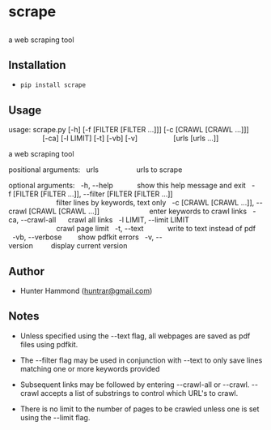 # scrape

## 
a web scraping tool

## Installation
* `pip install scrape`

## Usage
usage: scrape.py [-h] [-f [FILTER [FILTER ...]]] [-c [CRAWL [CRAWL ...]]]
&nbsp;&nbsp;&nbsp;&nbsp;&nbsp;&nbsp;&nbsp;&nbsp;&nbsp;&nbsp;&nbsp;&nbsp;&nbsp;&nbsp;&nbsp;&nbsp;&nbsp;[-ca]&nbsp;[-l&nbsp;LIMIT]&nbsp;[-t]&nbsp;[-vb]&nbsp;[-v]
&nbsp;&nbsp;&nbsp;&nbsp;&nbsp;&nbsp;&nbsp;&nbsp;&nbsp;&nbsp;&nbsp;&nbsp;&nbsp;&nbsp;&nbsp;&nbsp;&nbsp;[urls&nbsp;[urls&nbsp;...]]

a web scraping tool

positional arguments:
&nbsp;&nbsp;urls&nbsp;&nbsp;&nbsp;&nbsp;&nbsp;&nbsp;&nbsp;&nbsp;&nbsp;&nbsp;&nbsp;&nbsp;&nbsp;&nbsp;&nbsp;&nbsp;&nbsp;&nbsp;&nbsp;urls&nbsp;to&nbsp;scrape

optional arguments:
&nbsp;&nbsp;-h,&nbsp;--help&nbsp;&nbsp;&nbsp;&nbsp;&nbsp;&nbsp;&nbsp;&nbsp;&nbsp;&nbsp;&nbsp;&nbsp;show&nbsp;this&nbsp;help&nbsp;message&nbsp;and&nbsp;exit
&nbsp;&nbsp;-f&nbsp;[FILTER&nbsp;[FILTER&nbsp;...]],&nbsp;--filter&nbsp;[FILTER&nbsp;[FILTER&nbsp;...]]
&nbsp;&nbsp;&nbsp;&nbsp;&nbsp;&nbsp;&nbsp;&nbsp;&nbsp;&nbsp;&nbsp;&nbsp;&nbsp;&nbsp;&nbsp;&nbsp;&nbsp;&nbsp;&nbsp;&nbsp;&nbsp;&nbsp;&nbsp;&nbsp;filter&nbsp;lines&nbsp;by&nbsp;keywords,&nbsp;text&nbsp;only
&nbsp;&nbsp;-c&nbsp;[CRAWL&nbsp;[CRAWL&nbsp;...]],&nbsp;--crawl&nbsp;[CRAWL&nbsp;[CRAWL&nbsp;...]]
&nbsp;&nbsp;&nbsp;&nbsp;&nbsp;&nbsp;&nbsp;&nbsp;&nbsp;&nbsp;&nbsp;&nbsp;&nbsp;&nbsp;&nbsp;&nbsp;&nbsp;&nbsp;&nbsp;&nbsp;&nbsp;&nbsp;&nbsp;&nbsp;enter&nbsp;keywords&nbsp;to&nbsp;crawl&nbsp;links
&nbsp;&nbsp;-ca,&nbsp;--crawl-all&nbsp;&nbsp;&nbsp;&nbsp;&nbsp;&nbsp;crawl&nbsp;all&nbsp;links
&nbsp;&nbsp;-l&nbsp;LIMIT,&nbsp;--limit&nbsp;LIMIT
&nbsp;&nbsp;&nbsp;&nbsp;&nbsp;&nbsp;&nbsp;&nbsp;&nbsp;&nbsp;&nbsp;&nbsp;&nbsp;&nbsp;&nbsp;&nbsp;&nbsp;&nbsp;&nbsp;&nbsp;&nbsp;&nbsp;&nbsp;&nbsp;crawl&nbsp;page&nbsp;limit
&nbsp;&nbsp;-t,&nbsp;--text&nbsp;&nbsp;&nbsp;&nbsp;&nbsp;&nbsp;&nbsp;&nbsp;&nbsp;&nbsp;&nbsp;&nbsp;write&nbsp;to&nbsp;text&nbsp;instead&nbsp;of&nbsp;pdf
&nbsp;&nbsp;-vb,&nbsp;--verbose&nbsp;&nbsp;&nbsp;&nbsp;&nbsp;&nbsp;&nbsp;&nbsp;show&nbsp;pdfkit&nbsp;errors
&nbsp;&nbsp;-v,&nbsp;--version&nbsp;&nbsp;&nbsp;&nbsp;&nbsp;&nbsp;&nbsp;&nbsp;&nbsp;display&nbsp;current&nbsp;version

## Author
* Hunter Hammond (huntrar@gmail.com)

## Notes
* Unless specified using the --text flag, all webpages are saved as pdf files using pdfkit.

* The --filter flag may be used in conjunction with --text to only save lines matching one or more keywords provided

* Subsequent links may be followed by entering --crawl-all or --crawl. --crawl accepts a list of substrings to control which URL's to crawl.

* There is no limit to the number of pages to be crawled unless one is set using the --limit flag.

